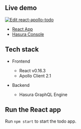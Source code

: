 ## Live demo

[![Edit react-apollo-todo](https://codesandbox.io/static/img/play-codesandbox.svg)](https://codesandbox.io/s/github/hasura/graphql-engine/tree/master/community/sample-apps/react-apollo-todo?fontsize=14)

- [React App](https://react-apollo-todo.demo.hasura.app/)
- [Hasura Console](https://react-apollo-todo.demo.hasura.app/console)

## Tech stack

- Frontend

  - React v0.16.3
  - Apollo Client 2.1

- Backend
  - Hasura GraphQL Engine

## Run the React app

Run `npm start` to start the todo app.
